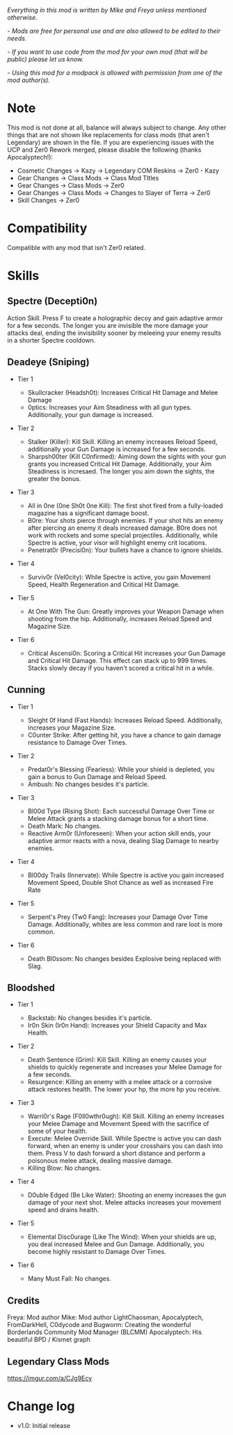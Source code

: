 *Everything in this mod is written by Mike and Freya unless mentioned otherwise.*

*- Mods are free for personal use and are also allowed to be edited to their needs.*

*- If you want to use code from the mod for your own mod (that will be public) please let us know.*

*- Using this mod for a modpack is allowed with permission from one of the mod author(s).*

# Note

This mod is not done at all, balance will always subject to change.
Any other things that are not shown like replacements for class mods (that aren't Legendary) are shown in the file.
If you are experiencing issues with the UCP and Zer0 Rework merged, please disable the following (thanks Apocalyptech!):
- Cosmetic Changes -> Kazy -> Legendary COM Reskins -> Zer0 - Kazy
- Gear Changes -> Class Mods -> Class Mod TItles
- Gear Changes -> Class Mods -> Zer0
- Gear Changes -> Class Mods -> Changes to Slayer of Terra -> Zer0
- Skill Changes -> Zer0

# Compatibility

Compatible with any mod that isn't Zer0 related.

# Skills

## Spectre (Decepti0n)

Action Skill. Press F to create a holographic decoy and gain adaptive armor for a few seconds. The longer you are invisible the more damage your attacks deal, ending the invisibility sooner by meleeing your enemy results in a shorter Spectre cooldown.

## Deadeye (Sniping)

- Tier 1
  - Skullcracker (Headsh0t): Increases Critical Hit Damage and Melee Damage
  - 0ptics: Increases your Aim Steadiness with all gun types. Additionally, your gun damage is increased.

- Tier 2
  - Stalker (Killer): Kill Skill. Killing an enemy increases Reload Speed, additionally your Gun Damage is increased for a few seconds.
  - Sharpsh00ter (Kill C0nfirmed): Aiming down the sights with your gun grants you increased Critical Hit Damage. Additionally, your Aim Steadiness is incresaed. The longer you aim down the sights, the greater the bonus.

- Tier 3
  - All in 0ne (0ne Sh0t 0ne Kill): The first shot fired from a fully-loaded magazine has a significant damage boost.
  - B0re: Your shots pierce through enemies. If your shot hits an enemy after piercing an enemy it deals increased damage. B0re does not work with rockets and some special projectiles. Additionally, while Spectre is active, your visor will highlight enemy crit locations.
  - Penetrat0r (Precisi0n): Your bullets have a chance to ignore shields.

- Tier 4
  - Surviv0r (Vel0city): While Spectre is active, you gain Movement Speed, Health Regeneration and Critical Hit Damage.

- Tier 5
  - At One With The Gun: Greatly improves your Weapon Damage when shooting from the hip. Additionally, increases Reload Speed and Magazine Size.

- Tier 6
  - Critical Ascensi0n: Scoring a Critical Hit increases your Gun Damage and Critical Hit Damage. This effect can stack up to 999 times. Stacks slowly decay if you haven't scored a critical hit in a while.

## Cunning

- Tier 1
  - Sleight 0f Hand (Fast Hands): Increases Reload Speed. Additionally, increases your Magazine Size.
  - C0unter Strike: After getting hit, you have a chance to gain damage resistance to Damage Over Times.

- Tier 2
  - Predat0r's Blessing (Fearless): While your shield is depleted, you gain a bonus to Gun Damage and Reload Speed.
  - Ambush: No changes besides it's particle.

- Tier 3
  - Bl00d Type (Rising Shot): Each successful Damage Over Time or Melee Attack grants a stacking damage bonus for a short time.
  - Death Mark: No changes.
  - Reactive Arm0r (Unforeseen): When your action skill ends, your adaptive armor reacts with a nova, dealing Slag Damage to nearby enemies.

- Tier 4
  - Bl00dy Trails (Innervate): While Spectre is active you gain increased Movement Speed, Double Shot Chance as well as increased Fire Rate

- Tier 5
  - Serpent's Prey (Tw0 Fang): Increases your Damage Over Time Damage. Additionally, whites are less common and rare loot is more common.

- Tier 6
  - Death Bl0ssom: No changes besides Explosive being replaced with Slag.

## Bloodshed

- Tier 1
  - Backstab: No changes besides it's particle.
  - Ir0n Skin (Ir0n Hand): Increases your Shield Capacity and Max Health.

- Tier 2
  - Death Sentence (Grim): Kill Skill. Killing an enemy causes your shields to quickly regenerate and increases your Melee Damage for a few seconds.
  - Resurgence: Killing an enemy with a melee attack or a corrosive attack restores health. The lower your hp, the more hp you receive.

- Tier 3
  - Warri0r's Rage (F0ll0wthr0ugh): Kill Skill. Killing an enemy increases your Melee Damage and Movement Speed with the sacrifice of some of your health.
  - Execute: Melee Override Skill. While Spectre is active you can dash forward, when an enemy is under your crosshairs you can dash into them. Press V to dash forward a short distance and perform a poisonous melee attack, dealing massive damage.
  - Killing Blow: No changes.

- Tier 4
  - D0uble Edged (Be Like Water): Shooting an enemy increases the gun damage of your next shot. Melee attacks increases your movement speed and drains health.

- Tier 5
  - Elemental Disc0urage (Like The Wind): When your shields are up, you deal increased Melee and Gun Damage. Additionally, you become highly resistant to Damage Over Times.

- Tier 6
  - Many Must Fall: No changes.

## Credits

Freya: Mod author
Mike: Mod author
LightChaosman, Apocalyptech, FromDarkHell, C0dycode and Bugworm: Creating the wonderful Borderlands Community Mod Manager (BLCMM)
Apocalyptech: His beautiful BPD / Kismet graph

## Legendary Class Mods

https://imgur.com/a/CJg9Ecy

# Change log 
- v1.0: Initial release
